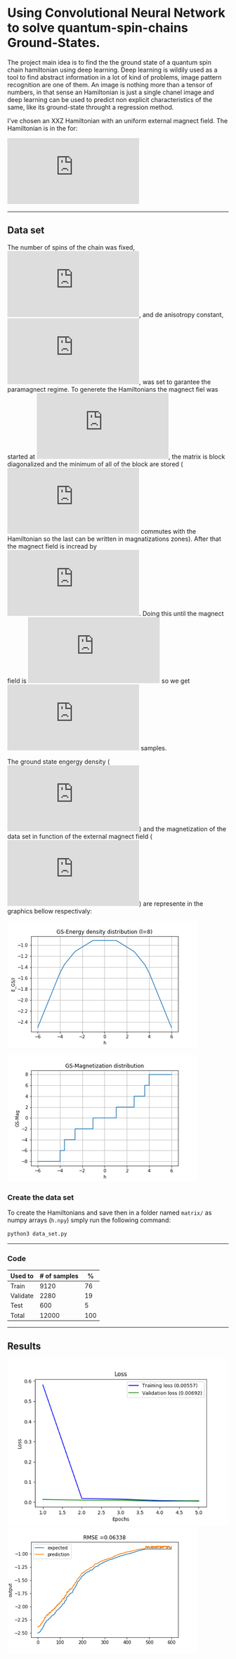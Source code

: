 # Using Convolutional Neural Network to solve quantum-spin-chains Ground-States.
The project main idea is to find the the ground state of a quantum spin chain hamiltonian using deep learning. Deep learning is wildily used  as a tool to find abstract information in a lot of kind of problems, image pattern recognition are one of them. An image is nothing more than a tensor of numbers, in that sense an Hamiltonian is just a single chanel image and deep learning can be used to predict non explicit characteristics of the same, like its ground-state throught a regression method.

I've chosen an XXZ Hamiltonian with an uniform external magnect field. The Hamiltonian is in the for:  

![hamiltonian](https://latex.codecogs.com/gif.latex?H%28%5CDelta%29%3D-%5Cfrac%7BJ%7D%7B2%7D%5Csum_%7Bj%3D1%7D%5E%7BL%7D%5Cleft%5B%5Csigma_j%5Ex%20%5Csigma_%7Bj&plus;1%7D%5Ex%20&plus;%20%5Csigma_j%5Ey%20%5Csigma_%7Bj&plus;1%7D%5Ey%20&plus;%5CDelta%5Csigma_j%5Ez%20%5Csigma_%7Bj&plus;1%7D%5Ez&plus;h%5Csigma_j%5Ez%5Cright%20%5D)

---
## Data set

The number of spins of the chain was fixed, ![L=8](https://latex.codecogs.com/gif.latex?L%20%3D%208), and de anisotropy constant, ![\Delta](https://latex.codecogs.com/gif.latex?%5CDelta%20%3D%20-1), was set to garantee the paramagnect regime. To generete the Hamiltonians the magnect fiel was started at ![-6](https://latex.codecogs.com/gif.latex?-6), the matrix is block diagonalized and the minimum of all of the block are stored (![sigmaz](https://latex.codecogs.com/gif.latex?%5Csigma%5Ez) commutes with the Hamiltonian so the last can be written in magnatizations zones). After that the magnect field is incread by ![0.001](https://latex.codecogs.com/gif.latex?0.001). Doing this until the magnect field is ![6](https://latex.codecogs.com/gif.latex?6) so we get ![12k](https://latex.codecogs.com/gif.latex?12000) samples.

The ground state engergy density (![E/L](https://latex.codecogs.com/gif.latex?E_%7BGS%7D/L))  and the magnetization of the data set in function of the external magnect field (![h](https://latex.codecogs.com/gif.latex?h)) are represente in the graphics bellow respectivaly: 

![gs-energy_big](https://github.com/lfcmoraes/cnn_Hxxz/blob/master/images/GS-Energy_big.png)

![gs-mag_big](https://github.com/lfcmoraes/cnn_Hxxz/blob/master/images/GS-Mag_big.png)

### Create the data set
To create the Hamiltonians and save then in a folder named `matrix/` as  numpy arrays (`h.npy`) smply run the following command:
```python
python3 data_set.py
```

---
### Code
| Used to | # of samples | % |
| --- | --- | --- |
| Train | 9120 | 76 |
| Validate| 2280 | 19 |
| Test | 600 | 5 |
| Total | 12000 | 100 | 

---
## Results
![loss](https://github.com/lfcmoraes/cnn_Hxxz/blob/master/images/loss.png)
![predct](https://github.com/lfcmoraes/cnn_Hxxz/blob/master/images/predct.png)

